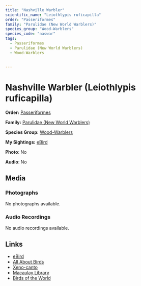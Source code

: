 ```yaml
---
title: "Nashville Warbler"
scientific_name: "Leiothlypis ruficapilla"
order: "Passeriformes"
family: "Parulidae (New World Warblers)"
species_group: "Wood-Warblers"
species_code: "naswar"
tags: 
  - Passeriformes
  - Parulidae (New World Warblers)
  - Wood-Warblers
  
  
---
```


# Nashville Warbler (Leiothlypis ruficapilla)

**Order:** [Passeriformes](/tags/passeriformes)

**Family:** [Parulidae (New World Warblers)](/tags/parulidae-new-world-warblers)

**Species Group:** [Wood-Warblers](/tags/wood-warblers)

**My Sightings:** [eBird](https://ebird.org/lifelist?r=world&time=life&spp=naswar)

**Photo**: No 

**Audio**: No

## Media
### Photographs
No photographs available.

### Audio Recordings
No audio recordings available.

## Links
* [eBird](https://ebird.org/species/naswar) 
* [All About Birds](https://www.allaboutbirds.org/guide/naswar) 
* [Xeno-canto](https://www.xeno-canto.org/species/leiothlypis-ruficapilla) 
* [Macaulay Library](https://search.macaulaylibrary.org/catalog?taxonCode=naswar&sort=rating_rank_desc)
* [Birds of the World](https://birdsoftheworld.org/bow/species/naswar)
